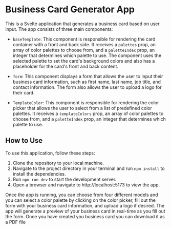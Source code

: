 # Business Card Generator App

This is a Svelte application that generates a business card based on user input. The app consists of three main components:

- `baseTemplate`: This component is responsible for rendering the card container with a front and back side. It receives a `palettes` prop, an array of color palettes to choose from, and a `paletteIndex` prop, an integer that determines which palette to use. The component uses the selected palette to set the card's background colors and also has a placeholder for the card's front and back content.

- `form`: This component displays a form that allows the user to input their business card information, such as first name, last name, job title, and contact information. The form also allows the user to upload a logo for their card.

- `TemplateColor`: This component is responsible for rendering the color picker that allows the user to select from a list of predefined color palettes. It receives a `templateColors` prop, an array of color palettes to choose from, and a `paletteIndex` prop, an integer that determines which palette to use.

## How to Use

To use this application, follow these steps:

1. Clone the repository to your local machine.
2. Navigate to the project directory in your terminal and run `npm install` to install the dependencies.
3. Run `npm run dev` to start the development server.
4. Open a browser and navigate to http://localhost:5173 to view the app.

Once the app is running, you can choose from four different models and you can select a color palette by clicking on the color picker, fill out the form with your business card information, and upload a logo if desired. The app will generate a preview of your business card in real-time as you fill out the form. Once you have created you business card you can download it as a PDF file



